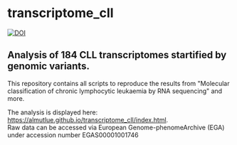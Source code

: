 # transcriptome_cll 

[![DOI](https://zenodo.org/badge/DOI/10.5281/zenodo.4600322.svg)](https://doi.org/10.5281/zenodo.4600322)

## Analysis of 184 CLL transcriptomes startified by genomic variants.

This repository contains all scripts to reproduce the results from "Molecular classification of chronic lymphocytic leukaemia by RNA sequencing" and more.  

The analysis is displayed here: https://almutlue.github.io/transcriptome_cll/index.html.  
Raw data can be accessed via European Genome-phenomeArchive (EGA) under accession number EGAS00001001746


